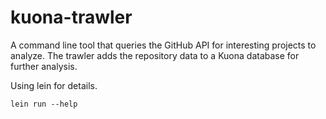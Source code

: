 # kuona-trawler

A command line tool that queries the GitHub API for interesting projects to analyze. The trawler adds the repository data to a Kuona database for further analysis.

Using lein for details.

`lein run --help`

